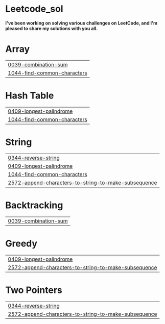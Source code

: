 # Leetcode_sol
**I've been working on solving various challenges on LeetCode, and I'm pleased to share my solutions with you all.**


# Array
|  |
| ------- |
| [0039-combination-sum](https://github.com/avnisinngh/Leetcode_sol/tree/master/0039-combination-sum) |
| [1044-find-common-characters](https://github.com/avnisinngh/Leetcode_sol/tree/master/1044-find-common-characters) |
# Hash Table
|  |
| ------- |
| [0409-longest-palindrome](https://github.com/avnisinngh/Leetcode_sol/tree/master/0409-longest-palindrome) |
| [1044-find-common-characters](https://github.com/avnisinngh/Leetcode_sol/tree/master/1044-find-common-characters) |
# String
|  |
| ------- |
| [0344-reverse-string](https://github.com/avnisinngh/Leetcode_sol/tree/master/0344-reverse-string) |
| [0409-longest-palindrome](https://github.com/avnisinngh/Leetcode_sol/tree/master/0409-longest-palindrome) |
| [1044-find-common-characters](https://github.com/avnisinngh/Leetcode_sol/tree/master/1044-find-common-characters) |
| [2572-append-characters-to-string-to-make-subsequence](https://github.com/avnisinngh/Leetcode_sol/tree/master/2572-append-characters-to-string-to-make-subsequence) |
# Backtracking
|  |
| ------- |
| [0039-combination-sum](https://github.com/avnisinngh/Leetcode_sol/tree/master/0039-combination-sum) |
# Greedy
|  |
| ------- |
| [0409-longest-palindrome](https://github.com/avnisinngh/Leetcode_sol/tree/master/0409-longest-palindrome) |
| [2572-append-characters-to-string-to-make-subsequence](https://github.com/avnisinngh/Leetcode_sol/tree/master/2572-append-characters-to-string-to-make-subsequence) |
# Two Pointers
|  |
| ------- |
| [0344-reverse-string](https://github.com/avnisinngh/Leetcode_sol/tree/master/0344-reverse-string) |
| [2572-append-characters-to-string-to-make-subsequence](https://github.com/avnisinngh/Leetcode_sol/tree/master/2572-append-characters-to-string-to-make-subsequence) |
